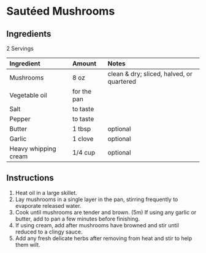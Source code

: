 Sautéed Mushrooms
=================

Ingredients
-----------

2 Servings

| Ingredient           | Amount      | Notes                                     |
|:---------------------|:------------|:------------------------------------------|
| Mushrooms            | 8 oz        | clean & dry; sliced, halved, or quartered |
| Vegetable oil        | for the pan |                                           |
| Salt                 | to taste    |                                           |
| Pepper               | to taste    |                                           |
| Butter               | 1 tbsp      | optional                                  |
| Garlic               | 1 clove     | optional                                  |
| Heavy whipping cream | 1/4 cup     | optional                                  |

Instructions
------------

1. Heat oil in a large skillet.
2. Lay mushrooms in a single layer in the pan, stirring frequently to evaporate released water.
3. Cook until mushrooms are tender and brown. (5m)
   If using any garlic or butter, add to pan a few minutes before finishing.
4. If using cream, add after mushrooms have browned and stir until reduced to a clingy sauce.
5. Add any fresh delicate herbs after removing from heat and stir to help them wilt.
